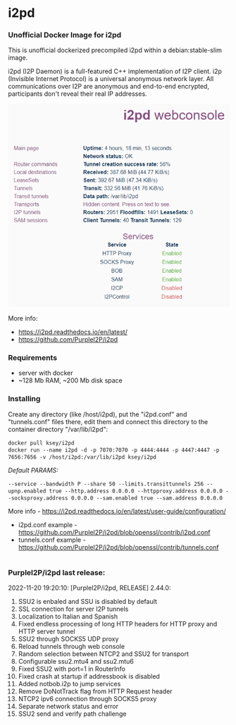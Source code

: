 # i2pd
### Unofficial Docker Image for i2pd
This is unofficial dockerized precompiled i2pd within a debian:stable-slim image.

i2pd (I2P Daemon) is a full-featured C++ implementation of I2P client. i2p (Invisible Internet Protocol) is a universal anonymous network layer. All communications over I2P are anonymous and end-to-end encrypted, participants don't reveal their real IP addresses.

![i2pd](https://raw.githubusercontent.com/MrKsey/i2pd/master/i2pd.PNG)

More info:
- https://i2pd.readthedocs.io/en/latest/
- https://github.com/PurpleI2P/i2pd

### Requirements

* server with docker
* ~128 Mb RAM, ~200 Mb disk space 

### Installing

Create any directory (like /host/i2pd), put the "i2pd.conf" and "tunnels.conf" files there, edit them and connect this directory to the container directory "/var/lib/i2pd":
```
docker pull ksey/i2pd
docker run --name i2pd -d -p 7070:7070 -p 4444:4444 -p 4447:4447 -p 7656:7656 -v /host/i2pd:/var/lib/i2pd ksey/i2pd
```

*Default PARAMS:*
```
--service --bandwidth P --share 50 --limits.transittunnels 256 --upnp.enabled true --http.address 0.0.0.0 --httpproxy.address 0.0.0.0 --socksproxy.address 0.0.0.0 --sam.enabled true --sam.address 0.0.0.0
```
More info - https://i2pd.readthedocs.io/en/latest/user-guide/configuration/

* i2pd.conf example - https://github.com/PurpleI2P/i2pd/blob/openssl/contrib/i2pd.conf 
* tunnels.conf example - https://github.com/PurpleI2P/i2pd/blob/openssl/contrib/tunnels.conf

































































# #
### PurpleI2P/i2pd last release:
2022-11-20 19:20:10: [PurpleI2P/i2pd, RELEASE] 2.44.0:

1. SSU2 is enbaled and SSU is disabled by default
2. SSL connection for server I2P tunnels
3. Localization to Italian and Spanish
4. Fixed endless processing of long HTTP headers for HTTP proxy and HTTP server tunnel
5. SSU2 through SOCKS5 UDP proxy
6. Reload tunnels through web console
7. Random selection between NTCP2 and SSU2 for transport
8. Configurable ssu2.mtu4 and ssu2.mtu6
9.  Fixed SSU2 with port=1 in RouterInfo
10.  Fixed crash at startup if addressbook is disabled
11. Added notbob.i2p to jump services
12. Remove DoNotTrack flag from HTTP Request header
13. NTCP2 ipv6 connection through SOCKS5 proxy
14. Separate network status and error
15. SSU2 send and verify path challenge

